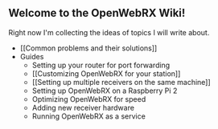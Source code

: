 ## Welcome to the OpenWebRX Wiki!

Right now I'm collecting the ideas of topics I will write about. 

* [[Common problems and their solutions]]
* Guides
  * Setting up your router for port forwarding
  * [[Customizing OpenWebRX for your station]]
  * [[Setting up multiple receivers on the same machine]]
  * Setting up OpenWebRX on a Raspberry Pi 2
  * Optimizing OpenWebRX for speed
  * Adding new receiver hardware
  * Running OpenWebRX as a service